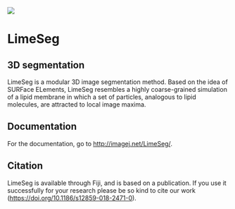 [![](https://travis-ci.org/NicoKiaru/LimeSeg.svg?branch=master)](https://travis-ci.org/NicoKiaru/LimeSeg)

LimeSeg
=========

3D segmentation
------------------------
LimeSeg is a modular 3D image segmentation method. Based on the idea of SURFace ELements, LimeSeg resembles a highly coarse-grained simulation of a lipid membrane in which a set of particles, analogous to lipid molecules, are attracted to local image maxima. 

Documentation
------------------------
For the documentation, go to http://imagej.net/LimeSeg/.



Citation
--------
LimeSeg is available through Fiji, and is based on a publication. If you use it successfully for your research please be so kind to cite our work (https://doi.org/10.1186/s12859-018-2471-0).





